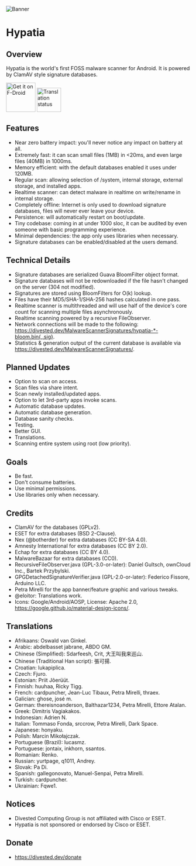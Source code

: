 ![Banner](https://divestos.org/images/featureGraphics/Hypatia.png)

Hypatia
=======

Overview
--------
Hypatia is the world's first FOSS malware scanner for Android. It is powered by ClamAV style signature databases.

[<img src="https://fdroid.gitlab.io/artwork/badge/get-it-on.png"
     alt="Get it on F-Droid"
     height="80">](https://f-droid.org/packages/us.spotco.malwarescanner/)
[<img src="https://hosted.weblate.org/widget/divestos/hypatia/287x66-grey.png"
     alt="Translation status"
     height="66">](https://hosted.weblate.org/engage/divestos/)

Features
--------
- Near zero battery impact: you'll never notice any impact on battery at all.
- Extremely fast: it can scan small files (1MB) in <20ms, and even large files (40MB) in 1000ms.
- Memory efficient: with the default databases enabled it uses under 120MB.
- Regular scan: allowing selection of /system, internal storage, external storage, and installed apps.
- Realtime scanner: can detect malware in realtime on write/rename in internal storage.
- Completely offline: Internet is only used to download signature databases, files will never ever leave your device.
- Persistence: will automatically restart on boot/update.
- Tiny codebase: coming in at under 1000 sloc, it can be audited by even someone with basic programming experience.
- Minimal dependencies: the app only uses libraries when necessary.
- Signature databases can be enabled/disabled at the users demand.

Technical Details
------------------
- Signature databases are serialized Guava BloomFilter object format.
- Signature databases will not be redownloaded if the file hasn't changed on the server (304 not modified).
- Signatures are stored using BloomFilters for O(k) lookup.
- Files have their MD5/SHA-1/SHA-256 hashes calculated in one pass.
- Realtime scanner is multithreaded and will use half of the device's core count for scanning multiple files asynchronously.
- Realtime scanning powered by a recursive FileObserver.
- Network connections will be made to the following: https://divested.dev/MalwareScannerSignatures/hypatia-*-bloom.bin{,.sig}.
- Statistics & generation output of the current database is available via https://divested.dev/MalwareScannerSignatures/.

Planned Updates
----------------
- Option to scan on access.
- Scan files via share intent.
- Scan newly installed/updated apps.
- Option to let 3rd-party apps invoke scans.
- Automatic database updates.
- Automatic database generation.
- Database sanity checks.
- Testing.
- Better GUI.
- Translations.
- Scanning entire system using root (low priority).

Goals
-----
- Be fast.
- Don't consume batteries.
- Use minimal permissions.
- Use libraries only when necessary.

Credits
-------
- ClamAV for the databases (GPLv2).
- ESET for extra databases (BSD 2-Clause).
- Nex (@botherder) for extra databases (CC BY-SA 4.0).
- Amnesty International for extra databases (CC BY 2.0).
- Echap for extra databases (CC BY 4.0).
- MalwareBazaar for extra databases (CC0).
- RecursiveFileObserver.java (GPL-3.0-or-later): Daniel Gultsch, ownCloud Inc., Bartek Przybylski.
- GPGDetachedSignatureVerifier.java (GPL-2.0-or-later): Federico Fissore, Arduino LLC.
- Petra Mirelli for the app banner/feature graphic and various tweaks.
- @eloitor: Translations work.
- Icons: Google/Android/AOSP, License: Apache 2.0, https://google.github.io/material-design-icons/.

Translations
------------
- Afrikaans: Oswald van Ginkel.
- Arabic: abdelbasset jabrane, ABDO GM.
- Chinese (Simplified): Sdarfeesh, Crit, 大王叫我来巡山.
- Chinese (Traditional Han script): 張可揚.
- Croatian: lukapiplica.
- Czech: Fjuro.
- Estonian: Priit Jõerüüt.
- Finnish: huuhaa, Ricky Tigg.
- French: cardpuncher, Jean-Luc Tibaux, Petra Mirelli, thraex.
- Galician: ghose, josé m.
- German: thereisnoanderson, Balthazar1234, Petra Mirelli, Ettore Atalan.
- Greek: Dimitris Vagiakakos.
- Indonesian: Adrien N.
- Italian: Tommaso Fonda, srccrow, Petra Mirelli, Dark Space.
- Japanese: honyaku.
- Polish: Marcin Mikołajczak.
- Portuguese (Brazil): lucasmz.
- Portuguese: jontaix, inkhorn, ssantos.
- Romanian: Renko.
- Russian: yurtpage, q1011, Andrey.
- Slovak: Pa Di.
- Spanish: gallegonovato, Manuel-Senpai, Petra Mirelli.
- Turkish: cardpuncher.
- Ukrainian: Fqwe1.

Notices
-------
- Divested Computing Group is not affiliated with Cisco or ESET.
- Hypatia is not sponsored or endorsed by Cisco or ESET.

Donate
-------
- https://divested.dev/donate

